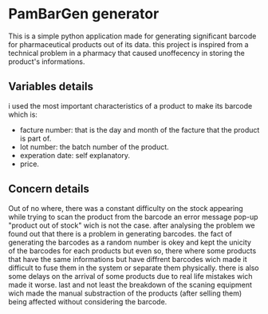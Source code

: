 # PamBarGen generator
This is a simple python application made for generating significant barcode for pharmaceutical products out of its data. this project is inspired from a technical problem in a pharmacy that caused unoffecency in storing the product's informations.

## Variables details
i used the most important characteristics of a product to make its barcode which is:
- facture number: that is the day and month of the facture that the product is part of.
- lot number: the batch number of the product.
- experation date: self explanatory.
- price.

## Concern details
Out of no where, there was a constant difficulty on the stock appearing while trying to scan the product from the barcode an error message pop-up "product out of stock" wich is not the case. after analysing the problem we found out that there is a problem in generating barcodes. 
the fact of generating the barcodes as a random number is okey and kept the unicity of the barcodes for each products but even so, there where some products that have the same informations but have diffrent barcodes wich made it difficult to fuse them in the system or separate them physically. there is also some delays on the arrival of some products due to real life mistakes wich made it worse. last and not least the breakdown of the scaning equipment wich made the manual substraction of the products (after selling them) being affected without considering the barcode.